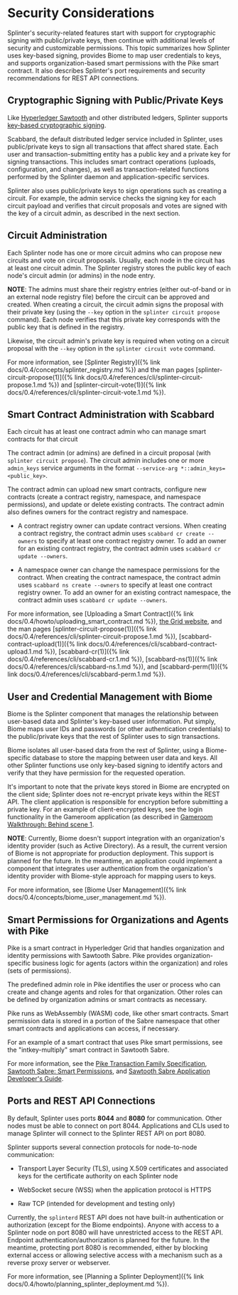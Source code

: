 # Security Considerations

<!--
  Copyright 2018-2021 Cargill Incorporated
  Licensed under Creative Commons Attribution 4.0 International License
  https://creativecommons.org/licenses/by/4.0/
-->

Splinter's security-related features start with support for cryptographic
signing with public/private keys, then continue with additional levels of
security and customizable permissions. This topic summarizes how Splinter uses
key-based signing, provides Biome to map user credentials to keys, and supports
organization-based smart permissions with the Pike smart contract. It also
describes Splinter's port requirements and security recommendations for REST API
connections.

## Cryptographic Signing with Public/Private Keys

Like [Hyperledger Sawtooth](https://sawtooth.hyperledger.org/) and other
distributed ledgers, Splinter supports [key-based cryptographic
signing](https://en.wikipedia.org/wiki/Public-key_cryptography).

Scabbard, the default distributed ledger service included in Splinter, uses
public/private keys to sign all transactions that affect shared state. Each user
and transaction-submitting entity has a public key and a private key for signing
transactions. This includes smart contract operations (uploads, configuration,
and changes), as well as transaction-related functions performed by the Splinter
daemon and application-specific services.

Splinter also uses public/private keys to sign operations such
as creating a circuit. For example, the admin service checks the signing key for
each circuit payload and verifies that circuit proposals and votes are signed
with the key of a circuit admin, as described in the next section.

## Circuit Administration

Each Splinter node has one or more circuit admins who can propose new circuits
and vote on circuit proposals. Usually, each node in the circuit has at least
one circuit admin. The Splinter registry stores the public key of each node's
circuit admin (or admins) in the node entry.

**NOTE**: The admins must share their registry entries (either out-of-band or in
an external node registry file) before the circuit can be approved and created.
When creating a circuit, the circuit admin signs the proposal with their
private key (using the `--key` option in the `splinter circuit propose`
command). Each node verifies that this private key corresponds with the public
key that is defined in the registry.

Likewise, the circuit admin's private key is required when voting on a circuit
proposal with the `--key` option in the `splinter circuit vote` command.

For more information, see [Splinter
Registry]({% link docs/0.4/concepts/splinter_registry.md %}) and the man pages
[splinter-circuit-propose(1)]({% link
docs/0.4/references/cli/splinter-circuit-propose.1.md %})
and [splinter-circuit-vote(1)]({% link
docs/0.4/references/cli/splinter-circuit-vote.1.md %}).

## Smart Contract Administration with Scabbard

Each circuit has at least one contract admin who can manage smart contracts for
that circuit

The contract admin (or admins) are defined in a circuit proposal (with
`splinter circuit propose`). The circuit admin includes one or more
`admin_keys` service arguments in the format `--service-arg
*::admin_keys=<public_key>`.

The contract admin can upload new smart contracts, configure new contracts
(create a contract registry, namespace, and namespace permissions), and update
or delete existing contracts. The contract admin also defines owners for the
contract registry and namespace.

* A contract registry owner can update contract versions. When creating a
  contract registry, the contract admin uses `scabbard cr create --owners` to
  specify at least one contract registry owner. To add an owner for an existing
  contract registry, the contract admin uses `scabbard cr update --owners`.

* A namespace owner can change the namespace permissions for the contract. When
  creating the contract namespace, the contract admin uses `scabbard ns create
  --owners` to specify at least one contract registry owner. To add an owner for
  an existing contract namespace, the contract admin uses `scabbard cr update
  --owners`.

For more information, see [Uploading a Smart
Contract]({% link docs/0.4/howto/uploading_smart_contract.md %}),
[the Grid
website](https://grid.hyperledger.org/docs/0.3/grid_on_sawtooth.html#demonstrate-grid-smart-contract-functionality),
and the man pages
[splinter-circuit-propose(1)]({% link
docs/0.4/references/cli/splinter-circuit-propose.1.md %}),
[scabbard-contract-upload(1)]({% link
docs/0.4/references/cli/scabbard-contract-upload.1.md %}),
[scabbard-cr(1)]({% link docs/0.4/references/cli/scabbard-cr.1.md %}),
[scabbard-ns(1)]({% link docs/0.4/references/cli/scabbard-ns.1.md %}),
and [scabbard-perm(1)]({% link docs/0.4/references/cli/scabbard-perm.1.md %}).

## User and Credential Management with Biome

Biome is the Splinter component that manages the relationship between
user-based data and Splinter's key-based user information. Put simply, Biome
maps user IDs and passwords (or other authentication credentials) to the
public/private keys that the rest of Splinter uses to sign transactions.

Biome isolates all user-based data from the rest of Splinter, using a
Biome-specific database to store the mapping between user data and keys. All
other Splinter functions use only key-based signing to identify actors and
verify that they have permission for the requested operation.

It's important to note that the private keys stored in Biome are encrypted
on the client side; Splinter does not re-encrypt private keys within the REST
API. The client application is responsible for encryption before submitting a
private key. For an example of client-encrypted keys, see the login
functionality in the Gameroom application (as described in
[Gameroom Walkthrough: Behind scene
1](../examples/gameroom/walkthrough/#i-1-behind-scene-1-alice-logs-into-acmes-gameroom-ui).

**NOTE**: Currently, Biome doesn't support integration with an organization's
identity provider (such as Active Directory). As a result, the current version
of Biome is not appropriate for production deployment.
This support is planned for the future. In the meantime, an application could
implement a component that integrates user authentication from the
organization's identity provider with Biome-style approach for mapping users to
keys.

For more information, see [Biome User
Management]({% link docs/0.4/concepts/biome_user_management.md %}).

## Smart Permissions for Organizations and Agents with Pike

Pike is a smart contract in Hyperledger Grid that handles organization and
identity permissions with Sawtooth Sabre. Pike provides organization-specific
business logic for agents (actors within the organization) and roles (sets of
permissions).

The predefined admin role in Pike identifies the user or process who can create
and change agents and roles for that organization. Other roles can be defined by
organization admins or smart contracts as necessary.

Pike runs as WebAssembly (WASM) code, like other smart contracts. Smart
permission data is stored in a portion of the Sabre namespace that other smart
contracts and applications can access, if necessary.

For an example of a smart contract that uses Pike smart permissions, see the
"intkey-multiply" smart contract in Sawtooth Sabre.

For more information, see the [Pike Transaction Family
Specification](https://grid.hyperledger.org/docs/0.3/pike_smart_contract_specification.html),
[Sawtooth Sabre: Smart
Permissions](https://sawtooth.hyperledger.org/docs/1.2/sabre/smart_permissions.html),
and [Sawtooth Sabre Application Developer's
Guide](https://sawtooth.hyperledger.org/docs/1.2/sabre/application_developer_guide.html).

## Ports and REST API Connections

By default, Splinter uses ports **8044** and **8080** for communication. Other
nodes must be able to connect on port 8044.  Applications and CLIs used to
manage Splinter will connect to the Splinter REST API on port 8080.

Splinter supports several connection protocols for node-to-node communication:

* Transport Layer Security (TLS), using X.509 certificates and associated keys
  for the certificate authority on each Splinter node

* WebSocket secure (WSS) when the application protocol is HTTPS

* Raw TCP (intended for development and testing only)

Currently, the `splinterd` REST API does not have built-in authentication or
authorization (except for the Biome endpoints). Anyone with access to a
Splinter node on port 8080 will have unrestricted access to the REST API.
Endpoint authentication/authorization is planned for the future. In the
meantime, protecting port 8080 is recommended, either by blocking external
access or allowing selective access with a mechanism such as a reverse proxy
server or webserver.

For more information, see [Planning a Splinter
Deployment]({% link docs/0.4/howto/planning_splinter_deployment.md %}).
